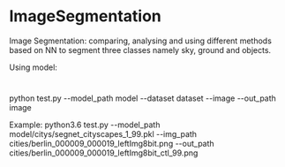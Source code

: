 # ImageSegmentation
Image Segmentation:
comparing, analysing and using different methods based on NN to segment three classes namely sky, ground and objects.

Using model:
#
python test.py --model_path model --dataset dataset --image --out_path image

Example:
python3.6 test.py --model_path model/citys/segnet_cityscapes_1_99.pkl --img_path cities/berlin_000009_000019_leftImg8bit.png --out_path cities/berlin_000009_000019_leftImg8bit_ctl_99.png


